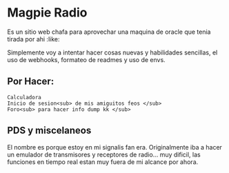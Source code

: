 # Magpie Radio

Es un sitio web chafa para aprovechar una maquina de oracle que tenia tirada por ahi :like:

Simplemente voy a intentar hacer cosas nuevas y habilidades sencillas, el uso de webhooks, formateo de readmes y uso de envs.

## Por Hacer:
    Calculadora
    Inicio de sesion<sub> de mis amiguitos feos </sub>
    Foro<sub> para hacer info dump kk </sub>


## PDS y miscelaneos
El nombre es porque estoy en mi signalis fan era.
Originalmente iba a hacer un emulador de transmisores y receptores de radio... muy dificil, las funciones en tiempo real estan muy fuera de mi alcance por ahora.